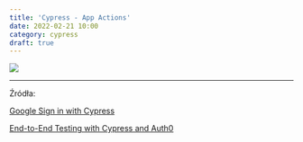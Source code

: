 ```yaml
---
title: 'Cypress - App Actions'
date: 2022-02-21 10:00
category: cypress
draft: true
---
```


![](https://www.cypress.io/static/cypress-io-logo-social-share-8fb8a1db3cdc0b289fad927694ecb415.png)




----

Źródła:

[Google Sign in with Cypress](https://filiphric.com/google-sign-in-with-cypress)

[End-to-End Testing with Cypress and Auth0](https://auth0.com/blog/end-to-end-testing-with-cypress-and-auth0/)




